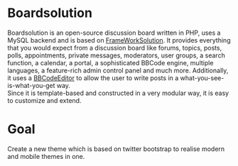 Boardsolution
=============

Boardsolution is an open-source discussion board written in PHP, uses a MySQL
backend and is based on
[FrameWorkSolution](https://github.com/script-solution/FrameWorkSolution).
It provides everything that you would expect from a discussion board like
forums, topics, posts, polls, appointments, private messages, moderators, user
groups, a search function, a calendar, a portal, a sophisticated BBCode engine,
multiple languages, a feature-rich admin control panel and much more.
Additionally, it uses a
[BBCodeEditor](https://github.com/script-solution/BBCodeEditor) to allow the
user to write posts in a what-you-see-is-what-you-get way.  
Since it is template-based and constructed in a very modular way, it is easy to
customize and extend.

Goal
====
Create a new theme which is based on twitter bootstrap to realise modern and 
mobile themes in one. 
